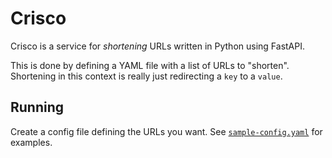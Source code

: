 # Crisco

Crisco is a service for _shortening_ URLs written in Python using FastAPI.

This is done by defining a YAML file with a list of URLs to "shorten". Shortening in
this context is really just redirecting a `key` to a `value`.

## Running

Create a config file defining the URLs you want. See
[`sample-config.yaml`](sample-config.yaml) for examples.
